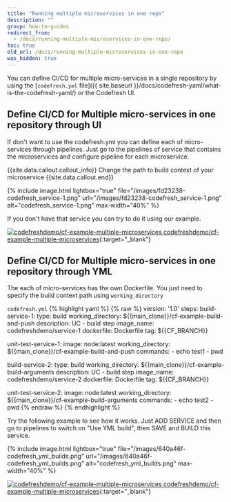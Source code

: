 ```yaml
---
title: "Running multiple microservices in one repo"
description: ""
group: how-to-guides
redirect_from:
  - /docs/running-multiple-microservices-in-one-repo/
toc: true
old_url: /docs/running-multiple-microservices-in-one-repo
was_hidden: true
---
```

You can define CI/CD for multiple micro-services in a single repository by using the [```codefresh.yml``` file]({{ site.baseurl }}/docs/codefresh-yaml/what-is-the-codefresh-yaml/) or the Codefresh UI.

## Define CI/CD for Multiple micro-services in one repository through UI

If don't want to use the codefresh.yml you can define each of micro-services through pipelines. Just go to the pipelines of service that contains the microservices and configure pipeline for each microservice.

{{site.data.callout.callout_info}}
Change the path to build context of your microservice
{{site.data.callout.end}}
 
{% include image.html 
lightbox="true" 
file="/images/fd23238-codefresh_service-1.png" 
url="/images/fd23238-codefresh_service-1.png"
alt="codefresh_service-1.png"
max-width="40%"
%}

If you don't have that service you can try to do it using our example.

[![codefreshdemo/cf-example-multiple-microservices](https://assets-cdn.github.com/favicon.ico) codefreshdemo/cf-example-multiple-microservices](https://github.com/codefreshdemo/cf-example-multiple-microservices){:target="_blank"}

## Define CI/CD for Multiple micro-services in one repository through YML
The each of micro-services has the own Dockerfile. You just need to specify the build context path using ```working_directory```

  `codefresh.yml`
{% highlight yaml %}
{% raw %}
version: '1.0'
steps:
  build-service-1:
    type: build
    working_directory: ${{main_clone}}/cf-example-build-and-push
    description: UC - build step
    image_name: codefreshdemo/service-1
    dockerfile: Dockerfile
    tag: ${{CF_BRANCH}}

  unit-test-service-1:
    image: node:latest
    working_directory: ${{main_clone}}/cf-example-build-and-push
    commands:
      - echo test1
      - pwd

  build-service-2:
    type: build
    working_directory: ${{main_clone}}/cf-example-build-arguments
    description: UC - build step
    image_name: codefreshdemo/service-2
    dockerfile: Dockerfile
    tag: ${{CF_BRANCH}}

  unit-test-service-2:
    image: node:latest
    working_directory: ${{main_clone}}/cf-example-build-arguments
    commands:
      - echo test2
      - pwd
{% endraw %}
{% endhighlight %}

Try the following example to see how it works. Just ADD SERVICE and then go to pipelines to switch on "Use YML build", then SAVE and BUILD this service.

{% include image.html 
lightbox="true" 
file="/images/640a46f-codefresh_yml_builds.png" 
url="/images/640a46f-codefresh_yml_builds.png"
alt="codefresh_yml_builds.png"
max-width="40%"
%}

[![codefreshdemo/cf-example-multiple-microservices](https://assets-cdn.github.com/favicon.ico) codefreshdemo/cf-example-multiple-microservices](https://github.com/codefreshdemo/cf-example-multiple-microservices){:target="_blank"}
